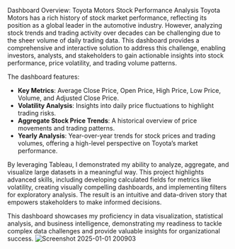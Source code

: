 Dashboard Overview: Toyota Motors Stock Performance Analysis 
Toyota Motors has a rich history of stock market performance, reflecting its position as a global leader in the automotive industry. However, analyzing stock trends and trading activity over decades can be challenging due to the sheer volume of daily trading data. This dashboard provides a comprehensive and interactive solution to address this challenge, enabling investors, analysts, and stakeholders to gain actionable insights into stock performance, price volatility, and trading volume patterns.

The dashboard features:  
- **Key Metrics**: Average Close Price, Open Price, High Price, Low Price, Volume, and Adjusted Close Price.  
- **Volatility Analysis**: Insights into daily price fluctuations to highlight trading risks.  
- **Aggregate Stock Price Trends**: A historical overview of price movements and trading patterns.  
- **Yearly Analysis**: Year-over-year trends for stock prices and trading volumes, offering a high-level perspective on Toyota’s market performance.

By leveraging Tableau, I demonstrated my ability to analyze, aggregate, and visualize large datasets in a meaningful way. This project highlights advanced skills, including developing calculated fields for metrics like volatility, creating visually compelling dashboards, and implementing filters for exploratory analysis. The result is an intuitive and data-driven story that empowers stakeholders to make informed decisions.

This dashboard showcases my proficiency in data visualization, statistical analysis, and business intelligence, demonstrating my readiness to tackle complex data challenges and provide valuable insights for organizational success.
![Screenshot 2025-01-01 200903](https://github.com/user-attachments/assets/b1920076-fcf8-4c98-b508-8fa570c3f3c0)

